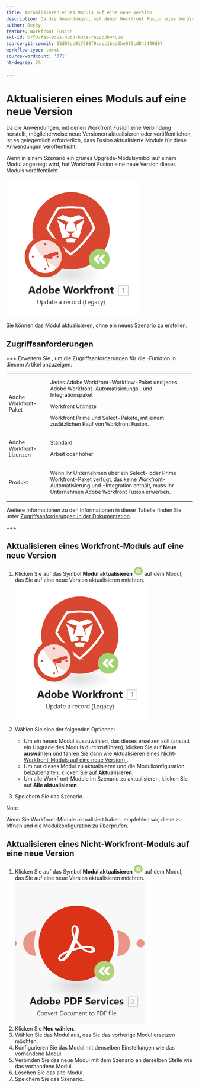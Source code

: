 ```yaml
---
title: Aktualisieren eines Moduls auf eine neue Version
description: Da die Anwendungen, mit denen Workfront Fusion eine Verbindung herstellt, möglicherweise aktualisiert oder neue Versionen veröffentlicht werden, ist es gelegentlich erforderlich, dass Fusion aktualisierte Module für diese Anwendungen veröffentlicht.
author: Becky
feature: Workfront Fusion
exl-id: b7f07fa5-9d81-48b3-b0ce-7a18b3b44508
source-git-commit: 93d06cb917680f9cabc1bad6be0f9cd843449d07
workflow-type: tm+mt
source-wordcount: '371'
ht-degree: 2%

---
```


# Aktualisieren eines Moduls auf eine neue Version

Da die Anwendungen, mit denen Workfront Fusion eine Verbindung herstellt, möglicherweise neue Versionen aktualisieren oder veröffentlichen, ist es gelegentlich erforderlich, dass Fusion aktualisierte Module für diese Anwendungen veröffentlicht.

Wenn in einem Szenario ein grünes Upgrade-Modulsymbol auf einem Modul angezeigt wird, hat Workfront Fusion eine neue Version dieses Moduls veröffentlicht.

![Aktualisierungssymbol](assets/update-indicator-workfront.png)

Sie können das Modul aktualisieren, ohne ein neues Szenario zu erstellen.

## Zugriffsanforderungen

+++ Erweitern Sie , um die Zugriffsanforderungen für die -Funktion in diesem Artikel anzuzeigen.

<table style="table-layout:auto">
 <col> 
 <col> 
 <tbody> 
  <tr> 
   <td role="rowheader">Adobe Workfront-Paket</td> 
   <td> <p>Jedes Adobe Workfront-Workflow-Paket und jedes Adobe Workfront-Automatisierungs- und Integrationspaket</p><p>Workfront Ultimate</p><p>Workfront Prime und Select-Pakete, mit einem zusätzlichen Kauf von Workfront Fusion.</p> </td> 
  </tr> 
  <tr data-mc-conditions=""> 
   <td role="rowheader">Adobe Workfront-Lizenzen</td> 
   <td> <p>Standard</p><p>Arbeit oder höher</p> </td> 
  </tr> 
  <tr> 
   <td role="rowheader">Produkt</td> 
   <td>
   <p>Wenn Ihr Unternehmen über ein Select- oder Prime Workfront-Paket verfügt, das keine Workfront-Automatisierung und -Integration enthält, muss Ihr Unternehmen Adobe Workfront Fusion erwerben.</li></ul>
   </td> 
  </tr>
 </tbody> 
</table>

Weitere Informationen zu den Informationen in dieser Tabelle finden Sie unter [Zugriffsanforderungen in der Dokumentation](/help/workfront-fusion/references/licenses-and-roles/access-level-requirements-in-documentation.md).

+++

## Aktualisieren eines Workfront-Moduls auf eine neue Version

1. Klicken Sie auf das Symbol **Modul aktualisieren** ![Upgrade-Symbol](assets/upgrade-icon.png) auf dem Modul, das Sie auf eine neue Version aktualisieren möchten.
   ![Aktualisierungssymbol](assets/update-indicator-workfront.png)
1. Wählen Sie eine der folgenden Optionen:

   * Um ein neues Modul auszuwählen, das dieses ersetzen soll (anstatt ein Upgrade des Moduls durchzuführen), klicken Sie auf **Neue auswählen** und fahren Sie dann wie [Aktualisieren eines Nicht-Workfront-Moduls auf eine neue Version) ](#upgrade-a-non-workfront-module-to-a-new-version).
   * Um nur dieses Modul zu aktualisieren und die Modulkonfiguration beizubehalten, klicken Sie auf **Aktualisieren**.
   * Um alle Workfront-Module im Szenario zu aktualisieren, klicken Sie auf **Alle aktualisieren**.

1. Speichern Sie das Szenario.

>[!NOTE]
>
>Wenn Sie Workfront-Module aktualisiert haben, empfehlen wir, diese zu öffnen und die Modulkonfiguration zu überprüfen.

## Aktualisieren eines Nicht-Workfront-Moduls auf eine neue Version

1. Klicken Sie auf das Symbol **Modul aktualisieren** ![Upgrade-Symbol](assets/upgrade-icon.png) auf dem Modul, das Sie auf eine neue Version aktualisieren möchten.
   ![Aktualisierungssymbol](assets/update-indicator.png)
1. Klicken Sie **Neu wählen**.
1. Wählen Sie das Modul aus, das Sie das vorherige Modul ersetzen möchten.
1. Konfigurieren Sie das Modul mit denselben Einstellungen wie das vorhandene Modul.
1. Verbinden Sie das neue Modul mit dem Szenario an derselben Stelle wie das vorhandene Modul.
1. Löschen Sie das alte Modul.
1. Speichern Sie das Szenario.
